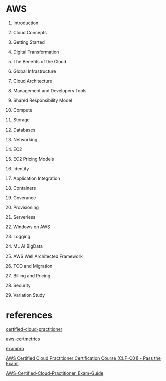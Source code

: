 # AWS

1. Introduction

2. Cloud Concepts

3. Getting Started

4. Digital Transformation

5. The Benefits of the Cloud

6. Global Infrastructure

7. Cloud Architecture

8. Management and Developers Tools

9. Shared Responsibility Model

10. Compute

11. Storage

12. Databases

13. Networking

14. EC2

15. EC2 Pricing Models

16. Identity

17. Application Integration

18. Containers

19. Goverance

20. Provisioning

21. Serverless

22. Windows on AWS

23. Logging

24. ML AI BigData

25. AWS Well Architected Framework

26. TCO and Migration

27. Billing and Pricing

28. Security

29. Variation Study

# references

[certified-cloud-practitioner](https://aws.amazon.com/certification/certified-cloud-practitioner/)

[aws-certmetrics](https://www.certmetrics.com/amazon/default.aspx)

[exampro](https://app.exampro.co/student/journey/clf-c02)

[ AWS Certified Cloud Practitioner Certification Course (CLF-C01) - Pass the Exam! ](https://www.youtube.com/watch?v=SOTamWNgDKc)


[AWS-Certified-Cloud-Practitioner_Exam-Guide](https://d1.awsstatic.com/training-and-certification/docs-cloud-practitioner/AWS-Certified-Cloud-Practitioner_Exam-Guide.pdf)